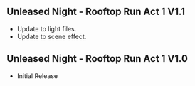 ## Unleased Night - Rooftop Run Act 1 V1.1
 - Update to light files.
 - Update to scene effect.

## Unleased Night - Rooftop Run Act 1 V1.0
 - Initial Release
